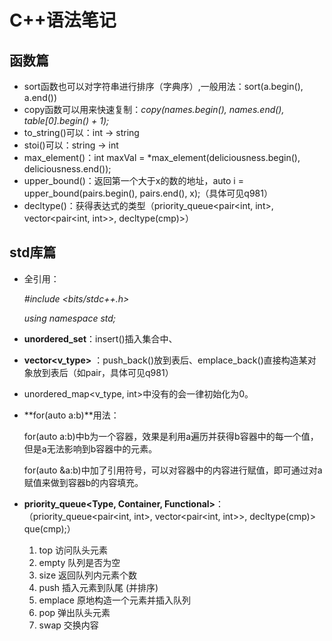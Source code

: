 # C++语法笔记

## 函数篇

- sort函数也可以对字符串进行排序（字典序）,一般用法：sort(a.begin(), a.end())
- copy函数可以用来快速复制：*copy(names.begin(), names.end(), table[0].begin() + 1);*
- to_string()可以：int -> string
- stoi()可以：string -> int
- max_element()：int maxVal = *max_element(deliciousness.begin(), deliciousness.end());
- upper_bound()：返回第一个大于x的数的地址，auto i = upper_bound(pairs.begin(), pairs.end(), x);（具体可见q981）
- decltype()：获得表达式的类型（priority_queue<pair<int, int>, vector<pair<int, int>>, decltype(cmp)>）





## std库篇

- 全引用：

  *\#include <bits/stdc++.h>*

  *using namespace std;*

- **unordered_set**：insert()插入集合中、

- **vector<v_type>** ：push_back()放到表后、emplace_back()直接构造某对象放到表后（如pair，具体可见q981）

- unordered_map<v_type, int>中没有的会一律初始化为0。

- **for(auto a:b)**用法：

  for(auto a:b)中b为一个容器，效果是利用a遍历并获得b容器中的每一个值，但是a无法影响到b容器中的元素。

  for(auto &a:b)中加了引用符号，可以对容器中的内容进行赋值，即可通过对a赋值来做到容器b的内容填充。

- **priority_queue<Type, Container, Functional>**：（priority_queue<pair<int, int>, vector<pair<int, int>>, decltype(cmp)> que(cmp);）

  1. top 访问队头元素
  2. empty 队列是否为空
  3. size 返回队列内元素个数
  4. push 插入元素到队尾 (并排序)
  5. emplace 原地构造一个元素并插入队列
  6. pop 弹出队头元素
  7. swap 交换内容

  

